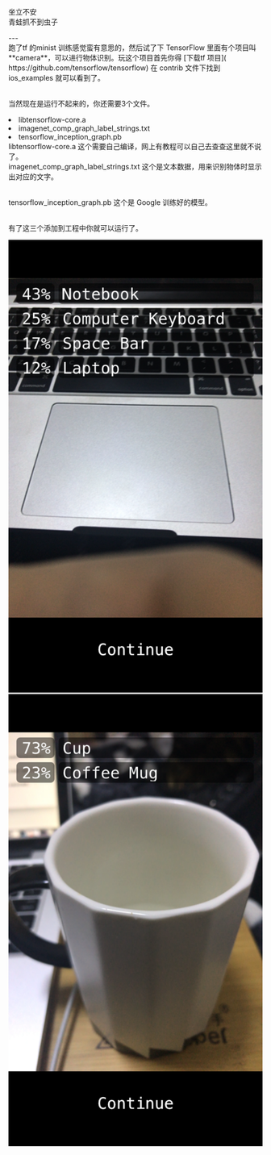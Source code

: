
坐立不安<br>青蛙抓不到虫子

<p id = "build"></p>
---


<br>
跑了tf 的minist 训练感觉蛮有意思的，然后试了下 TensorFlow 里面有个项目叫 **camera**，可以进行物体识别。玩这个项目首先你得 [下载tf 项目]( https://github.com/tensorflow/tensorflow) 在 contrib 文件下找到 ios_examples 就可以看到了。

<br>当然现在是运行不起来的，你还需要3个文件。
<li> libtensorflow-core.a
<li> imagenet_comp_graph_label_strings.txt
<li> tensorflow_inception_graph.pb
<br>libtensorflow-core.a 这个需要自己编译，网上有教程可以自己去查查这里就不说了。
<br>imagenet_comp_graph_label_strings.txt 这个是文本数据，用来识别物体时显示出对应的文字。

<br>tensorflow_inception_graph.pb 这个是 Google 训练好的模型。

<br>有了这三个添加到工程中你就可以运行了。

![img](/img/in-post/IMG_9713.png)
![img](/img/in-post/IMG_9714.png)







 